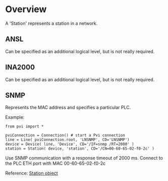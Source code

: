 # Overview

A 'Station' represents a station in a network.

## ANSL

Can be specified as an additional logical level, but is not really required.

## INA2000

Can be specified as an additional logical level, but is not really required.

## SNMP

Represents the MAC address and specifies a particular PLC.

Example:

```
from pvi import *

pviConnection = Connection() # start a Pvi connection
line = Line( pviConnection.root, 'LNSNMP', CD='LNSNMP')
device = Device( line, 'Device', CD='/IF=snmp /RT=2000' )
station = Station( device, 'station', CD='/CN=00-60-65-02-f0-2c' )
```

Use SNMP communication with a response timeout of 2000 ms.
Connect to the PLC ETH port with MAC 00-60-65-02-f0-2c


Reference: [Station object](../reference/station.md)

